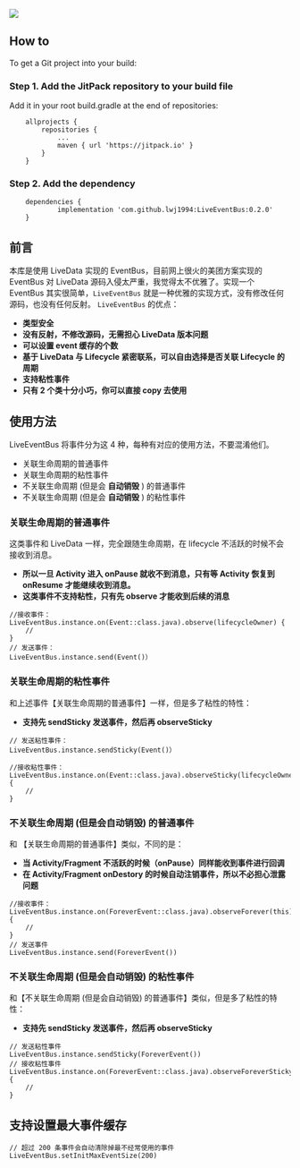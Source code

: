 
[![](https://jitpack.io/v/lwj1994/LiveEventBus.svg)](https://jitpack.io/#lwj1994/LiveEventBus)

## How to

To get a Git project into your build:
### Step 1. Add the JitPack repository to your build file

Add it in your root build.gradle at the end of repositories:
```
	allprojects {
		repositories {
			...
			maven { url 'https://jitpack.io' }
		}
	}
```

### Step 2. Add the dependency
```
	dependencies {
	        implementation 'com.github.lwj1994:LiveEventBus:0.2.0'
	}
```


## 前言
本库是使用 LiveData 实现的 EventBus，目前网上很火的美团方案实现的 EventBus 对 LiveData 源码入侵太严重，我觉得太不优雅了。实现一个 EventBus 其实很简单，`LiveEventBus` 就是一种优雅的实现方式，没有修改任何源码，也没有任何反射。
`LiveEventBus` 的优点：
* __类型安全__
* __没有反射，不修改源码，无需担心 LiveData 版本问题__
* __可以设置 event 缓存的个数__
* __基于 LiveData 与 Lifecycle 紧密联系，可以自由选择是否关联 Lifecycle 的周期__
* __支持粘性事件__
* __只有 2 个类十分小巧，你可以直接 copy 去使用__
## 使用方法


LiveEventBus 将事件分为这 4 种，每种有对应的使用方法，不要混淆他们。
* 关联生命周期的普通事件
* 关联生命周期的粘性事件
* 不关联生命周期 (但是会 __自动销毁__ ) 的普通事件
* 不关联生命周期 (但是会 __自动销毁__ ) 的粘性事件
### 关联生命周期的普通事件
这类事件和 LiveData 一样，完全跟随生命周期，在 lifecycle 不活跃的时候不会接收到消息。

* __所以一旦 Activity 进入 onPause 就收不到消息，只有等 Activity 恢复到 onResume 才能继续收到消息。__
* __这类事件不支持粘性，只有先 observe 才能收到后续的消息__
```
//接收事件：
LiveEventBus.instance.on(Event::class.java).observe(lifecycleOwner) {
    //
}
// 发送事件：
LiveEventBus.instance.send(Event()）
```
### 关联生命周期的粘性事件
和上述事件【关联生命周期的普通事件】一样，但是多了粘性的特性：

* __支持先 sendSticky 发送事件，然后再  observeSticky__
```
// 发送粘性事件：
LiveEventBus.instance.sendSticky(Event()）

//接收粘性事件：
LiveEventBus.instance.on(Event::class.java).observeSticky(lifecycleOwner) {
    //
}
```
### 不关联生命周期 (但是会自动销毁) 的普通事件
和 【关联生命周期的普通事件】类似，不同的是：
* __当 Activity/Fragment 不活跃的时候（onPause）同样能收到事件进行回调__
* __在 Activity/Fragment onDestory 的时候自动注销事件，所以不必担心泄露问题__

```
//接收事件：
LiveEventBus.instance.on(ForeverEvent::class.java).observeForever(this) {
    //
}
// 发送事件
LiveEventBus.instance.send(ForeverEvent())
```

### 不关联生命周期 (但是会自动销毁) 的粘性事件
和【不关联生命周期 (但是会自动销毁) 的普通事件】类似，但是多了粘性的特性：
* __支持先 sendSticky 发送事件，然后再  observeSticky__
```
// 发送粘性事件
LiveEventBus.instance.sendSticky(ForeverEvent())
// 接收粘性事件
LiveEventBus.instance.on(ForeverEvent::class.java).observeForeverSticky(this) {
    //
}
```
## 支持设置最大事件缓存
```
// 超过 200 条事件会自动清除掉最不经常使用的事件
LiveEventBus.setInitMaxEventSize(200)
```
